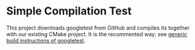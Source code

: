 # Simple Compilation Test

This project downloads googletest from GitHub and compiles its together with our existing CMake project.
It is the recommented way; see [generic build instructions of googletest](https://github.com/google/googletest/tree/master/googletest).
